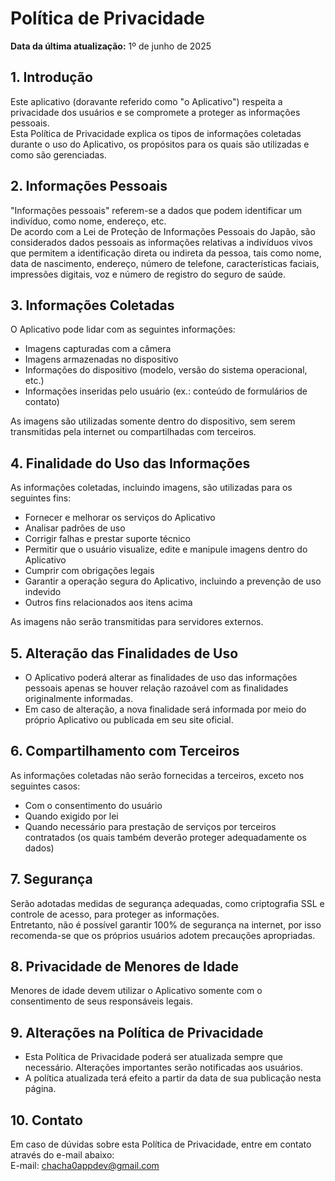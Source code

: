 # Política de Privacidade

**Data da última atualização:** 1º de junho de 2025

## 1. Introdução  
Este aplicativo (doravante referido como "o Aplicativo") respeita a privacidade dos usuários e se compromete a proteger as informações pessoais.  
Esta Política de Privacidade explica os tipos de informações coletadas durante o uso do Aplicativo, os propósitos para os quais são utilizadas e como são gerenciadas.

## 2. Informações Pessoais  
"Informações pessoais" referem-se a dados que podem identificar um indivíduo, como nome, endereço, etc.  
De acordo com a Lei de Proteção de Informações Pessoais do Japão, são considerados dados pessoais as informações relativas a indivíduos vivos que permitem a identificação direta ou indireta da pessoa, tais como nome, data de nascimento, endereço, número de telefone, características faciais, impressões digitais, voz e número de registro do seguro de saúde.

## 3. Informações Coletadas  
O Aplicativo pode lidar com as seguintes informações:

- Imagens capturadas com a câmera  
- Imagens armazenadas no dispositivo  
- Informações do dispositivo (modelo, versão do sistema operacional, etc.)  
- Informações inseridas pelo usuário (ex.: conteúdo de formulários de contato)

As imagens são utilizadas somente dentro do dispositivo, sem serem transmitidas pela internet ou compartilhadas com terceiros.  

## 4. Finalidade do Uso das Informações  
As informações coletadas, incluindo imagens, são utilizadas para os seguintes fins:

- Fornecer e melhorar os serviços do Aplicativo  
- Analisar padrões de uso  
- Corrigir falhas e prestar suporte técnico  
- Permitir que o usuário visualize, edite e manipule imagens dentro do Aplicativo  
- Cumprir com obrigações legais  
- Garantir a operação segura do Aplicativo, incluindo a prevenção de uso indevido  
- Outros fins relacionados aos itens acima

As imagens não serão transmitidas para servidores externos.

## 5. Alteração das Finalidades de Uso  

- O Aplicativo poderá alterar as finalidades de uso das informações pessoais apenas se houver relação razoável com as finalidades originalmente informadas.  
- Em caso de alteração, a nova finalidade será informada por meio do próprio Aplicativo ou publicada em seu site oficial.

## 6. Compartilhamento com Terceiros  
As informações coletadas não serão fornecidas a terceiros, exceto nos seguintes casos:

- Com o consentimento do usuário  
- Quando exigido por lei  
- Quando necessário para prestação de serviços por terceiros contratados (os quais também deverão proteger adequadamente os dados)

## 7. Segurança  
Serão adotadas medidas de segurança adequadas, como criptografia SSL e controle de acesso, para proteger as informações.  
Entretanto, não é possível garantir 100% de segurança na internet, por isso recomenda-se que os próprios usuários adotem precauções apropriadas.

## 8. Privacidade de Menores de Idade  
Menores de idade devem utilizar o Aplicativo somente com o consentimento de seus responsáveis legais.

## 9. Alterações na Política de Privacidade  
- Esta Política de Privacidade poderá ser atualizada sempre que necessário. Alterações importantes serão notificadas aos usuários.  
- A política atualizada terá efeito a partir da data de sua publicação nesta página.

## 10. Contato  
Em caso de dúvidas sobre esta Política de Privacidade, entre em contato através do e-mail abaixo:  
E-mail: [chacha0appdev@gmail.com](mailto:chacha0appdev@gmail.com)
